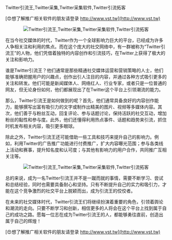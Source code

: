 Twitter引流王,Twitter采集,Twitter采集软件,Twitter引流拓客

[😍想了解推广相关软件的朋友请登录 http://www.vst.tw](http://www.vst.tw)

 <center><img src="https://vst.tw/MP4/tuiguang/png/8.png" alt="Twitter引流王,Twitter采集,Twitter采集软件,Twitter引流拓客"></center>

在当今社交媒体的时代，Twitter作为一个全球影响力巨大的平台，已经成为许多人争相关注和利用的焦点。而在这个庞大的社交网络中，有一群被称为“Twitter引流王”的人物，他们凭借着独特的内容创作和引流技巧，在Twitter上获得了极大的关注和影响力。

谁是Twitter引流王？他们通常是那些精通社交媒体运营和营销策略的人士，他们能够准确把握用户的兴趣点，创作出引人注目的内容，并通过各种方式吸引更多的关注和转发。他们可能是新闻媒体人、网络红人、行业专家，或者只是一位普通的网友，但无论身份如何，他们都展现出了在Twitter这个平台上引领潮流的能力。

那么，Twitter引流王是如何做到的呢？首先，他们通常具备良好的内容创作能力，能够撰写出富有吸引力的文字或制作出精美的图片、视频等多媒体内容。其次，他们善于与粉丝互动，回复评论、参与话题讨论，保持活跃的社交互动，增加粉丝的黏性和参与度。此外，他们还懂得利用热点事件、话题和趋势来引流，抓住时机发布相关内容，吸引更多眼球。

除此之外，Twitter引流王还可能借助一些工具和技巧来提升自己的影响力。例如，利用Twitter的广告推广功能进行付费推广，扩大内容曝光范围；参与各类线上活动和赛事，提升知名度和认可度；与其他有影响力的用户合作，共同推广互相关注等。

 <center><img src="https://vst.tw/MP4/tuiguang/png/1.png" alt="Twitter引流王,Twitter采集,Twitter采集软件,Twitter引流拓客"></center>

总的来说，成为一名Twitter引流王并不是一蹴而就的事情，需要不断学习、尝试和总结经验，同时也需要具备耐心和坚持。只有不断提升自己的实力和吸引力，才能在这个竞争激烈的社交平台上脱颖而出，成为引流王的佼佼者。

在未来的社交媒体时代，Twitter引流王们将继续扮演着重要的角色，引领着舆论和潮流的走向。只要不断学习和创新，相信更多的人将会在这个平台上找到属于自己的成功之路。愿每一位志在成为Twitter引流王的人，都能够勇往直前，创造出属于自己的辉煌！

[😍想了解推广相关软件的朋友请登录 http://www.vst.tw](http://www.vst.tw)




